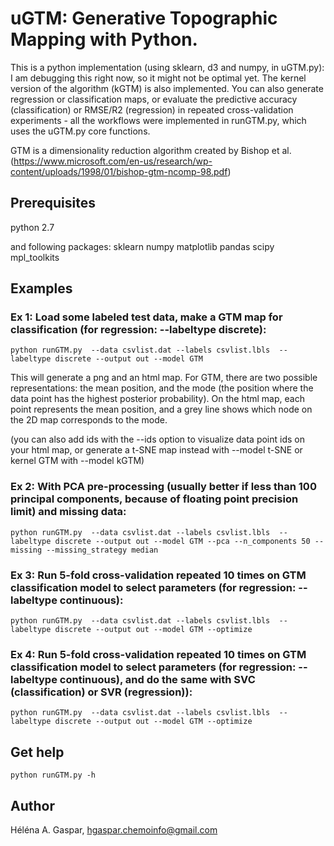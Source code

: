 # uGTM: Generative Topographic Mapping with Python.

This is a python implementation (using sklearn, d3 and numpy, in uGTM.py): I am debugging this right now, so it might not be optimal yet. The kernel version of the algorithm (kGTM) is also implemented. You can also generate regression or classification maps, or evaluate the predictive accuracy (classification) or RMSE/R2 (regression) in repeated cross-validation experiments - all the workflows were implemented in runGTM.py, which uses the uGTM.py core functions.

GTM is a dimensionality reduction algorithm created by Bishop et al. (https://www.microsoft.com/en-us/research/wp-content/uploads/1998/01/bishop-gtm-ncomp-98.pdf)


## Prerequisites
python 2.7

and following packages:
sklearn
numpy 
matplotlib
pandas
scipy
mpl_toolkits

## Examples

### Ex 1: Load some labeled test data, make a GTM map for classification (for regression: --labeltype discrete): 

```
python runGTM.py  --data csvlist.dat --labels csvlist.lbls  --labeltype discrete --output out --model GTM
```
This will generate a png and an html map. For GTM, there are two possible representations: the mean position, and the mode (the position where the data point has the highest posterior probability). On the html map, each point represents the mean position, and a grey line shows which node on the 2D map corresponds to the mode.

(you can also add ids with the --ids option to visualize data point ids on your html map, or generate a t-SNE map instead with --model t-SNE or kernel GTM with --model kGTM)

### Ex 2: With PCA pre-processing (usually better if less than 100 principal components, because of floating point precision limit) and missing data:

```
python runGTM.py  --data csvlist.dat --labels csvlist.lbls  --labeltype discrete --output out --model GTM --pca --n_components 50 --missing --missing_strategy median
```

### Ex 3: Run 5-fold cross-validation repeated 10 times on GTM classification model to select parameters (for regression: --labeltype continuous): 

```
python runGTM.py  --data csvlist.dat --labels csvlist.lbls  --labeltype discrete --output out --model GTM --optimize
```


### Ex 4: Run 5-fold cross-validation repeated 10 times on GTM classification model to select parameters (for regression: --labeltype continuous), and do the same with SVC (classification) or SVR (regression)):

```
python runGTM.py  --data csvlist.dat --labels csvlist.lbls  --labeltype discrete --output out --model GTM --optimize
```

## Get help

```
python runGTM.py -h
```


## Author

Héléna A. Gaspar, hgaspar.chemoinfo@gmail.com


